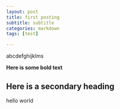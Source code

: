 ```yaml
---
layout: post
title: first posting
subtitle: subtitle
categories: markdown
tags: [test]

---
```


abcdefghijklms

**Here is some bold text**

## Here is a secondary heading

hello world

